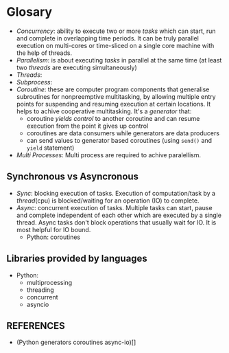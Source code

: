 # Glosary

- *Concurrency*: ability to execute two or more *tasks* which can
    start, run and complete in overlapping time periods. It can be
    truly parallel execution on multi-cores or time-sliced on a single
    core machine with the help of threads.
- *Parallelism*: is about executing *tasks* in parallel at the same
    time (at least two *threads* are executing simultaneously)
- *Threads*:
- *Subprocess*:
- *Coroutine*: these are computer program components that generalise
    subroutines for nonpreemptive multitasking, by allowing multiple
    entry points for suspending and resuming execution at certain
    locations. It helps to achive cooperative multitasking. It's a
    *generator* that:
    - coroutine _yields control_ to another coroutine and can resume
        execution from the point it gives up control
    - coroutines are data consumers while generators are data
        producers
    - can send values to generator based coroutines (using `send()`
        and `yield` statement)
- *Multi Processes*: Multi process are required to achive paralellism.

## Synchronous vs Asyncronous

- *Sync*: blocking execution of tasks. Execution of computation/task
    by a *thread*(cpu) is blocked/waiting for an operation (IO) to
    complete.
- *Async*: concurrent execution of tasks. Multiple tasks can start,
    pause and complete independent of each other which are executed by
    a single thread. Async tasks don't block operations that usually
    wait for IO. It is most helpful for IO bound.
    - Python: coroutines

## Libraries provided by languages

- Python:
    - multiprocessing
    - threading
    - concurrent
    - asyncio

## REFERENCES

- (Python generators coroutines async-io)[]
